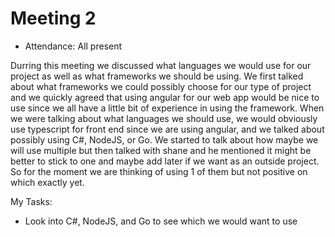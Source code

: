 # Meeting 2

- Attendance: All present

Durring this meeting we discussed what languages we would use for our project as well as what frameworks we should be using. We first talked about what frameworks we could possibly choose
for our type of project and we quickly agreed that using angular for our web app would be nice to use since we all have a little bit of experience in using the framework.
When we were talking about what languages we should use, we would obviously use typescript for front end since we are using angular, and we talked about possibly using C#, NodeJS, or Go.
We started to talk about how maybe we will use multiple but then talked with shane and he mentioned it might be better to stick to one and maybe add later if we want as an outside project.
So for the moment we are thinking of using 1 of them but not positive on which exactly yet.

My Tasks:
- Look into C#, NodeJS, and Go to see which we would want to use
